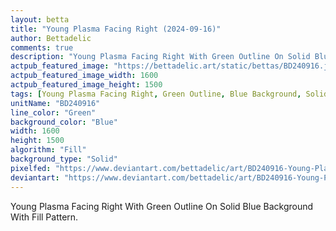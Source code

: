 ```yaml
---
layout: betta
title: "Young Plasma Facing Right (2024-09-16)"
author: Bettadelic
comments: true
description: "Young Plasma Facing Right With Green Outline On Solid Blue Background With Fill Pattern."
actpub_featured_image: "https://bettadelic.art/static/bettas/BD240916.jpg"
actpub_featured_image_width: 1600
actpub_featured_image_height: 1500
tags: [Young Plasma Facing Right, Green Outline, Blue Background, Solid Background Pattern, Fill Pattern, September 2024]
unitName: "BD240916"
line_color: "Green"
background_color: "Blue"
width: 1600
height: 1500
algorithm: "Fill"
background_type: "Solid"
pixelfed: "https://www.deviantart.com/bettadelic/art/BD240916-Young-Plasma-Facing-Right-2024-09-16-1099587220"
deviantart: "https://www.deviantart.com/bettadelic/art/BD240916-Young-Plasma-Facing-Right-2024-09-16-1099587220"
---
```


Young Plasma Facing Right With Green Outline On Solid Blue Background With Fill Pattern.

